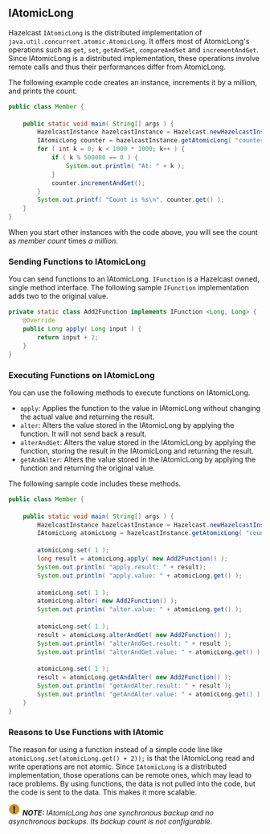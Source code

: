 
## IAtomicLong

Hazelcast `IAtomicLong` is the distributed implementation of `java.util.concurrent.atomic.AtomicLong`. It offers most of AtomicLong's operations such as `get`, `set`, `getAndSet`, `compareAndSet` and `incrementAndGet`. Since IAtomicLong is a distributed implementation, these operations involve remote calls and thus their performances differ from AtomicLong.


The following example code creates an instance, increments it by a million, and prints the count.

```java
public class Member {
  
    public static void main( String[] args ) {
        HazelcastInstance hazelcastInstance = Hazelcast.newHazelcastInstance(); 	
        IAtomicLong counter = hazelcastInstance.getAtomicLong( "counter" );
        for ( int k = 0; k < 1000 * 1000; k++ ) {
	        if ( k % 500000 == 0 ) {
	            System.out.println( "At: " + k );
            }
            counter.incrementAndGet();
        }
        System.out.printf( "Count is %s\n", counter.get() );
    }
}
```

When you start other instances with the code above, you will see the count as *member count* times *a million*.

### Sending Functions to IAtomicLong

You can send functions to an IAtomicLong. `IFunction` is a Hazelcast owned, single method interface. The following sample `IFunction` implementation adds two to the original value.

```java
private static class Add2Function implements IFunction <Long, Long> { 
    @Override
    public Long apply( Long input ) { 
        return input + 2;
    }
}
```

### Executing Functions on IAtomicLong

You can use the following methods to execute functions on IAtomicLong.

- `apply`: Applies the function to the value in IAtomicLong without changing the actual value and returning the result.
- `alter`: Alters the value stored in the IAtomicLong by applying the function. It will not send back a result.
- `alterAndGet`: Alters the value stored in the IAtomicLong by applying the function, storing the result in the IAtomicLong and returning the result.
- `getAndAlter`: Alters the value stored in the IAtomicLong by applying the function and returning the original value.

The following sample code includes these methods.

```java
public class Member {
  
    public static void main( String[] args ) {
        HazelcastInstance hazelcastInstance = Hazelcast.newHazelcastInstance(); 		
        IAtomicLong atomicLong = hazelcastInstance.getAtomicLong( "counter" );

        atomicLong.set( 1 );
        long result = atomicLong.apply( new Add2Function() ); 		
        System.out.println( "apply.result: " + result); 		
        System.out.println( "apply.value: " + atomicLong.get() );

        atomicLong.set( 1 );
        atomicLong.alter( new Add2Function() ); 			
        System.out.println( "alter.value: " + atomicLong.get() );

        atomicLong.set( 1 );
        result = atomicLong.alterAndGet( new Add2Function() ); 		
        System.out.println( "alterAndGet.result: " + result ); 		
        System.out.println( "alterAndGet.value: " + atomicLong.get() );

        atomicLong.set( 1 );
        result = atomicLong.getAndAlter( new Add2Function() ); 		
        System.out.println( "getAndAlter.result: " + result ); 		
        System.out.println( "getAndAlter.value: " + atomicLong.get() );
    }
}
```

### Reasons to Use Functions with IAtomic

The reason for using a function instead of a simple code line like `atomicLong.set(atomicLong.get() + 2));` is that the IAtomicLong read and write operations are not atomic. Since `IAtomicLong` is a distributed implementation, those operations can be remote ones, which may lead to race problems. By using functions, the data is not pulled into the code, but the code is sent to the data. This makes it more scalable.

![image](images/NoteSmall.jpg) ***NOTE:*** *IAtomicLong has one synchronous backup and no asynchronous backups. Its backup count is not configurable.*

